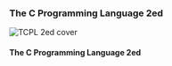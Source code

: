 ### The C Programming Language 2ed


![TCPL 2ed cover][TCPL 2ed]
#### The C Programming Language 2ed

[TCPL 2ed]:https://upload.wikimedia.org/wikipedia/en/thumb/5/5e/The_C_Programming_Language_cover.svg/792px-The_C_Programming_Language_cover.svg.png